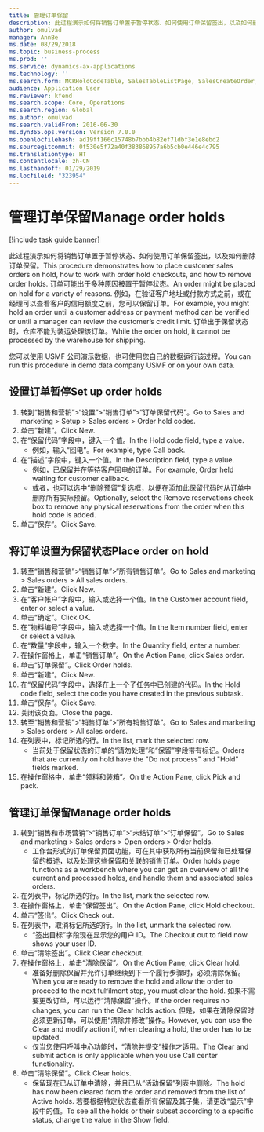 ```yaml
---
title: 管理订单保留
description: 此过程演示如何将销售订单置于暂停状态、如何使用订单保留签出，以及如何删除订单保留。
author: omulvad
manager: AnnBe
ms.date: 08/29/2018
ms.topic: business-process
ms.prod: ''
ms.service: dynamics-ax-applications
ms.technology: ''
ms.search.form: MCRHoldCodeTable, SalesTableListPage, SalesCreateOrder, SalesTable, MCRHoldCodeTrans
audience: Application User
ms.reviewer: kfend
ms.search.scope: Core, Operations
ms.search.region: Global
ms.author: omulvad
ms.search.validFrom: 2016-06-30
ms.dyn365.ops.version: Version 7.0.0
ms.openlocfilehash: ad19ff166c15748b7bbb4b82ef71dbf3e1e8ebd2
ms.sourcegitcommit: 0f530e5f72a40f383868957a6b5cb0e446e4c795
ms.translationtype: HT
ms.contentlocale: zh-CN
ms.lasthandoff: 01/29/2019
ms.locfileid: "323954"
---
```

# <a name="manage-order-holds"></a><span data-ttu-id="4edcd-103">管理订单保留</span><span class="sxs-lookup"><span data-stu-id="4edcd-103">Manage order holds</span></span>

[!include [task guide banner](../../includes/task-guide-banner.md)]

<span data-ttu-id="4edcd-104">此过程演示如何将销售订单置于暂停状态、如何使用订单保留签出，以及如何删除订单保留。</span><span class="sxs-lookup"><span data-stu-id="4edcd-104">This procedure demonstrates how to place customer sales orders on hold, how to work with order hold checkouts, and how to remove order holds.</span></span> <span data-ttu-id="4edcd-105">订单可能出于多种原因被置于暂停状态。</span><span class="sxs-lookup"><span data-stu-id="4edcd-105">An order might be placed on hold for a variety of reasons.</span></span> <span data-ttu-id="4edcd-106">例如，在验证客户地址或付款方式之前，或在经理可以查看客户的信用额度之前，您可以保留订单。</span><span class="sxs-lookup"><span data-stu-id="4edcd-106">For example, you might hold an order until a customer address or payment method can be verified or until a manager can review the customer’s credit limit.</span></span> <span data-ttu-id="4edcd-107">订单出于保留状态时，仓库不能为装运处理该订单。</span><span class="sxs-lookup"><span data-stu-id="4edcd-107">While the order on hold, it cannot be processed by the warehouse for shipping.</span></span> 

<span data-ttu-id="4edcd-108">您可以使用 USMF 公司演示数据，也可使用您自己的数据运行该过程。</span><span class="sxs-lookup"><span data-stu-id="4edcd-108">You can run this procedure in demo data company USMF or on your own data.</span></span>


## <a name="set-up-order-holds"></a><span data-ttu-id="4edcd-109">设置订单暂停</span><span class="sxs-lookup"><span data-stu-id="4edcd-109">Set up order holds</span></span>
1. <span data-ttu-id="4edcd-110">转到“销售和营销”>“设置”>“销售订单”>“订单保留代码”。</span><span class="sxs-lookup"><span data-stu-id="4edcd-110">Go to Sales and marketing > Setup > Sales orders > Order hold codes.</span></span>
2. <span data-ttu-id="4edcd-111">单击“新建”。</span><span class="sxs-lookup"><span data-stu-id="4edcd-111">Click New.</span></span>
3. <span data-ttu-id="4edcd-112">在“保留代码”字段中，键入一个值。</span><span class="sxs-lookup"><span data-stu-id="4edcd-112">In the Hold code field, type a value.</span></span>
    * <span data-ttu-id="4edcd-113">例如，输入“回电”。</span><span class="sxs-lookup"><span data-stu-id="4edcd-113">For example, type Call back.</span></span>  
4. <span data-ttu-id="4edcd-114">在“描述”字段中，键入一个值。</span><span class="sxs-lookup"><span data-stu-id="4edcd-114">In the Description field, type a value.</span></span>
    * <span data-ttu-id="4edcd-115">例如，已保留并在等待客户回电的订单。</span><span class="sxs-lookup"><span data-stu-id="4edcd-115">For example, Order held waiting for customer callback.</span></span>  
    * <span data-ttu-id="4edcd-116">或者，也可以选中“删除预留”复选框，以便在添加此保留代码时从订单中删除所有实际预留。</span><span class="sxs-lookup"><span data-stu-id="4edcd-116">Optionally, select the Remove reservations check box to remove any physical reservations from the order when this hold code is added.</span></span>  
5. <span data-ttu-id="4edcd-117">单击“保存”。</span><span class="sxs-lookup"><span data-stu-id="4edcd-117">Click Save.</span></span>

## <a name="place-order-on-hold"></a><span data-ttu-id="4edcd-118">将订单设置为保留状态</span><span class="sxs-lookup"><span data-stu-id="4edcd-118">Place order on hold</span></span>
1. <span data-ttu-id="4edcd-119">转至“销售和营销”>“销售订单”>“所有销售订单”。</span><span class="sxs-lookup"><span data-stu-id="4edcd-119">Go to Sales and marketing > Sales orders > All sales orders.</span></span>
2. <span data-ttu-id="4edcd-120">单击“新建”。</span><span class="sxs-lookup"><span data-stu-id="4edcd-120">Click New.</span></span>
3. <span data-ttu-id="4edcd-121">在“客户帐户”字段中，输入或选择一个值。</span><span class="sxs-lookup"><span data-stu-id="4edcd-121">In the Customer account field, enter or select a value.</span></span>
4. <span data-ttu-id="4edcd-122">单击“确定”。</span><span class="sxs-lookup"><span data-stu-id="4edcd-122">Click OK.</span></span>
5. <span data-ttu-id="4edcd-123">在“物料编号”字段中，输入或选择一个值。</span><span class="sxs-lookup"><span data-stu-id="4edcd-123">In the Item number field, enter or select a value.</span></span>
6. <span data-ttu-id="4edcd-124">在“数量”字段中，输入一个数字。</span><span class="sxs-lookup"><span data-stu-id="4edcd-124">In the Quantity field, enter a number.</span></span>
7. <span data-ttu-id="4edcd-125">在操作窗格上，单击“销售订单”。</span><span class="sxs-lookup"><span data-stu-id="4edcd-125">On the Action Pane, click Sales order.</span></span>
8. <span data-ttu-id="4edcd-126">单击“订单保留”。</span><span class="sxs-lookup"><span data-stu-id="4edcd-126">Click Order holds.</span></span>
9. <span data-ttu-id="4edcd-127">单击“新建”。</span><span class="sxs-lookup"><span data-stu-id="4edcd-127">Click New.</span></span>
10. <span data-ttu-id="4edcd-128">在“保留代码”字段中，选择在上一个子任务中已创建的代码。</span><span class="sxs-lookup"><span data-stu-id="4edcd-128">In the Hold code field, select the code you have created in the previous subtask.</span></span>
11. <span data-ttu-id="4edcd-129">单击“保存”。</span><span class="sxs-lookup"><span data-stu-id="4edcd-129">Click Save.</span></span>
12. <span data-ttu-id="4edcd-130">关闭该页面。</span><span class="sxs-lookup"><span data-stu-id="4edcd-130">Close the page.</span></span>
13. <span data-ttu-id="4edcd-131">转至“销售和营销”>“销售订单”>“所有销售订单”。</span><span class="sxs-lookup"><span data-stu-id="4edcd-131">Go to Sales and marketing > Sales orders > All sales orders.</span></span>
14. <span data-ttu-id="4edcd-132">在列表中，标记所选的行。</span><span class="sxs-lookup"><span data-stu-id="4edcd-132">In the list, mark the selected row.</span></span>
    * <span data-ttu-id="4edcd-133">当前处于保留状态的订单的“请勿处理”和“保留”字段带有标记。</span><span class="sxs-lookup"><span data-stu-id="4edcd-133">Orders that are currently on hold have the "Do not process" and "Hold" fields marked.</span></span>    
15. <span data-ttu-id="4edcd-134">在操作窗格中，单击“领料和装箱”。</span><span class="sxs-lookup"><span data-stu-id="4edcd-134">On the Action Pane, click Pick and pack.</span></span>

## <a name="manage-order-holds"></a><span data-ttu-id="4edcd-135">管理订单保留</span><span class="sxs-lookup"><span data-stu-id="4edcd-135">Manage order holds</span></span>
1. <span data-ttu-id="4edcd-136">转到“销售和市场营销”>“销售订单”>“未结订单”>“订单保留”。</span><span class="sxs-lookup"><span data-stu-id="4edcd-136">Go to Sales and marketing > Sales orders > Open orders > Order holds.</span></span>
    * <span data-ttu-id="4edcd-137">工作台形式的订单保留页面功能，可在其中获取所有当前保留和已处理保留的概述，以及处理这些保留和关联的销售订单。</span><span class="sxs-lookup"><span data-stu-id="4edcd-137">Order holds page functions as a workbench where you can get an overview of all the current and processed holds, and handle them and associated sales orders.</span></span>      
2. <span data-ttu-id="4edcd-138">在列表中，标记所选的行。</span><span class="sxs-lookup"><span data-stu-id="4edcd-138">In the list, mark the selected row.</span></span>
3. <span data-ttu-id="4edcd-139">在操作窗格上，单击“保留签出”。</span><span class="sxs-lookup"><span data-stu-id="4edcd-139">On the Action Pane, click Hold checkout.</span></span>
4. <span data-ttu-id="4edcd-140">单击“签出”。</span><span class="sxs-lookup"><span data-stu-id="4edcd-140">Click Check out.</span></span>
5. <span data-ttu-id="4edcd-141">在列表中，取消标记所选的行。</span><span class="sxs-lookup"><span data-stu-id="4edcd-141">In the list, unmark the selected row.</span></span>
    * <span data-ttu-id="4edcd-142">“签出目标”字段现在显示您的用户 ID。</span><span class="sxs-lookup"><span data-stu-id="4edcd-142">The Checkout out to field now shows your user ID.</span></span>   
6. <span data-ttu-id="4edcd-143">单击“清除签出”。</span><span class="sxs-lookup"><span data-stu-id="4edcd-143">Click Clear checkout.</span></span>
7. <span data-ttu-id="4edcd-144">在操作窗格上，单击“清除保留”。</span><span class="sxs-lookup"><span data-stu-id="4edcd-144">On the Action Pane, click Clear hold.</span></span>
    * <span data-ttu-id="4edcd-145">准备好删除保留并允许订单继续到下一个履行步骤时，必须清除保留。</span><span class="sxs-lookup"><span data-stu-id="4edcd-145">When you are ready to remove the hold and allow the order to proceed to the next fulfilment step, you must clear the hold.</span></span> <span data-ttu-id="4edcd-146">如果不需要更改订单，可以运行“清除保留”操作。</span><span class="sxs-lookup"><span data-stu-id="4edcd-146">If the order requires no changes, you can run the Clear holds action.</span></span> <span data-ttu-id="4edcd-147">但是，如果在清除保留时必须更新订单，可以使用“清除并修改”操作。</span><span class="sxs-lookup"><span data-stu-id="4edcd-147">However, you can use the Clear and modify action if, when clearing a hold, the order has to be updated.</span></span>      
    * <span data-ttu-id="4edcd-148">仅当您使用呼叫中心功能时，“清除并提交”操作才适用。</span><span class="sxs-lookup"><span data-stu-id="4edcd-148">The Clear and submit action is only applicable when you use Call center functionality.</span></span>  
8. <span data-ttu-id="4edcd-149">单击“清除保留”。</span><span class="sxs-lookup"><span data-stu-id="4edcd-149">Click Clear holds.</span></span>
    * <span data-ttu-id="4edcd-150">保留现在已从订单中清除，并且已从“活动保留”列表中删除。</span><span class="sxs-lookup"><span data-stu-id="4edcd-150">The hold has now been cleared from the order and removed from the list of Active holds.</span></span> <span data-ttu-id="4edcd-151">若要根据特定状态查看所有保留及其子集，请更改“显示”字段中的值。</span><span class="sxs-lookup"><span data-stu-id="4edcd-151">To see all the holds or their subset according to a specific status, change the value in the Show field.</span></span>     

